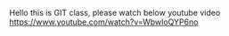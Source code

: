 Hello this is GIT class, please watch below youtube video
https://www.youtube.com/watch?v=WbwIoQYP6no
